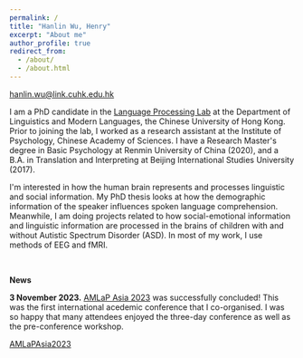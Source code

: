 ```yaml
---
permalink: /
title: "Hanlin Wu, Henry"
excerpt: "About me"
author_profile: true
redirect_from: 
  - /about/
  - /about.html
---
```


hanlin.wu@link.cuhk.edu.hk

I am a PhD candidate in the [Language Processing Lab](https://cuhklpl.github.io/index.html) at the Department of Linguistics and Modern Languages, the Chinese University of Hong Kong. Prior to joining the lab, I worked as a research assistant at the Institute of Psychology, Chinese Academy of Sciences. I have a Research Master's degree in Basic Psychology at Renmin University of China (2020), and a B.A. in Translation and Interpreting at Beijing International Studies University (2017).

I'm interested in how the human brain represents and processes linguistic and social information. My PhD thesis looks at how the demographic information of the speaker influences spoken language comprehension. Meanwhile, I am doing projects related to how social-emotional information and linguistic information are processed in the brains of children with and without Autistic Spectrum Disorder (ASD). In most of my work, I use methods of EEG and fMRI.

<br>

**News**

**3 November 2023.** [AMLaP Asia 2023](https://ling.cuhk.edu.hk/amlap.asia/) was successfully concluded! This was the first international acedemic conference that I co-organised. I was so happy that many attendees enjoyed the three-day conference as well as the pre-conference workshop.

[AMLaPAsia2023](images/News202312031.png)
